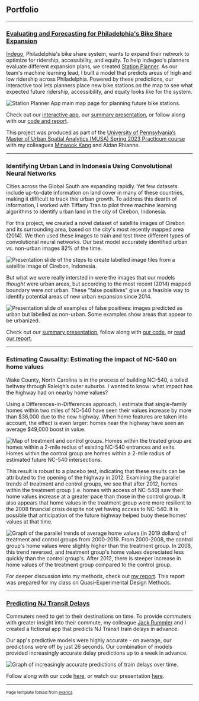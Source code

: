 ## Portfolio
---
### [Evaluating and Forecasting for Philadelphia's Bike Share Expansion]( https://indegoexpansion.web.app/)
[Indego](https://www.rideindego.com/), Philadelphia's bike share system, wants to expand their network to optimize for ridership, accessibility, and equity. To help Indegeo's planners evaluate different expansion plans, we created [Station Planner](https://indegoexpansion.web.app/). As our team's machine learning lead, I built a model that predicts areas of high and low ridership across Philadelphia.  Powered by these predictions, our interactive tool lets planners place new bike stations on the map to see what expected future ridership, accessibility, and equity looks like for the system. 

<img src="images/practicum/app_screenshot_2.png?raw=true" alt="Station Planner App main map page for planning future bike stations."/>

Check out our [interactive app](https://indegoexpansion.web.app/), our [summary presentation](https://indegoexpansion.web.app/about), or follow along with our [code and report](https://indegoexpansion.web.app/html/Final_Presentation.html).

This project was produced as part of the [University of Pennsylvania’s Master of Urban Spatial Analytics (MUSA) Spring 2023 Practicum course](https://pennmusa.github.io/MUSA_801.io/) with my colleagues [Minwook Kang](https://mintheworld.com/) and Aidan Rhianne.

---
### Identifying Urban Land in Indonesia Using Convolutional Neural Networks
Cities across the Global South are expanding rapidly. Yet few datasets include up-to-date information on land cover in many of these countries, making it difficult to track this urban growth. To address this dearth of information, I worked with Tiffany Tran to pilot three machine learning algorithms to identify urban land in the city of Cirebon, Indonesia.

For this project, we created a novel dataset of satellite images of Cirebon and its surrounding area, based on the city's most recently mapped area (2014). We then used these images to train and test three different types of convolutional neural networks. Our best model accurately identified urban vs. non-urban images 82% of the time. 

<img src="images/remote_sensing/data_creation.png?raw=true" alt="Presentation slide of the steps to create labelled image tiles from a satellite image of Cirebon, Indonesia."/>

But what we were really intersted in were the images that our models *thought* were urban areas, but according to the most recent (2014) mapped boundary were *not* urban. These "false positives" give us a feasible way to identify potential areas of new urban expansion since 2014. 

<img src="images/remote_sensing/false_positives.png?raw=true" alt="Presentation slide of examples of false positives: images predicted as urban but labelled as non-urban. Some examples show areas that appear to be urbanized."/>

Check out our [summary presentation](https://rebekahadams.com/pdf/adams-tran-urban-expansion-pres.pdf), follow along with [our code](https://github.com/rradams/MUSA650_RemoteSensing_Final), or [read our report](https://rebekahadams.com/pdf/adams-tran-urban-expansion-report.pdf).

---
### Estimating Causality: Estimating the impact of NC-540 on home values
Wake County, North Carolina is in the process of building NC-540, a tolled beltway through Raleigh’s outer suburbs. I wanted to know: what impact has the highway had on nearby home values? 

Using a Differences-in-Differences approach, I estimate that single-family homes within two miles of NC-540 have seen their values increase by more than $36,000 due to the new highway. When home features are taken into account, the effect is even larger: homes near the highway have seen an average $49,000 boost in value.

<img src="images/exp_design/control_v_treatment_tiled.png?raw=true" alt="Map of treatment and control groups. Homes within the treated group are homes within a 2-mile redius of existing NC-540 entrances and exits. Homes within the control group are homes within a 2-mile radius of estimated future NC-540 intersections."/>

This result is robust to a placebo test, indicating that these results can be attributed to the opening of the highway in 2012. Examining the parallel trends of treatment and control groups, we see that after 2012, homes within the treatment group (i.e. homes with access of NC-540) saw their home values increase at a greater pace than those in the control group. It also appears that home values in the treatment group were more resilient to the 2008 financial crisis despite not yet having access to NC-540. It is possible that anticipation of the future highway helped buoy these homes' values at that time.

<img src="images/exp_design/NC540_Parallel_Trends.png?raw=true" alt="Graph of the parallel trends of average home values (in 2019 dollars) of treatment and control groups from 2000-2019. From 2000-2008, the control group's home values were slightly higher than the treatment group. In 2008, this trend reversed, and treatment group's home values depreciated less quickly than the control group's. After 2012, there is steeper increase in home values of the treatment group compared to the control group."/>

For deeper discussion into my methods, check out [my report](https://rebekahadams.com/pdf/Adams_DID_report.pdf). This report was prepared for my class on Quasi-Experimental Design Methods.

---
### [Predicting NJ Transit Delays](https://rradams.github.io/adams_rummler_MUSA508_final/Adams_Rummler_508_Final.html)
Commuters need to get to their destinations on time. To provide commuters with greater insight into their commute, my colleague [Jack Rummler](https://jtrummler.xyz/) and I created a fictional app that predicts NJ Transit train delays in advance.

Our app's predictive models were highly accurate - on average, our predictions were off by just 26 seconds. Our combination of models provided increasingly accurate delay predictions up to a week in advance.

<img src="images/njtransit/models_mae_line.png?raw=true" alt="Graph of increasingly accurate predictions of train delays over time."/>

Follow along with our code [here](https://rradams.github.io/adams_rummler_MUSA508_final/Adams_Rummler_508_Final.html), or watch our presentation [here](https://www.youtube.com/watch?v=vrF7Rini-4M).

---
<p style="font-size:11px">Page template forked from <a href="https://github.com/evanca/quick-portfolio">evanca</a></p>
<!-- Remove above link if you don't want to attibute -->
